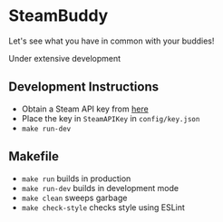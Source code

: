 # SteamBuddy

Let's see what you have in common with your buddies!

Under extensive development

## Development Instructions

- Obtain a Steam API key from [here](https://steamcommunity.com/dev)
- Place the key in `SteamAPIKey` in `config/key.json`
- `make run-dev`

## Makefile

- `make run` builds in production
- `make run-dev` builds in development mode
- `make clean` sweeps garbage
- `make check-style` checks style using ESLint
